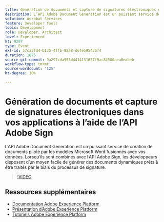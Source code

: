 ```yaml
---
title: Génération de documents et capture de signatures électroniques dans vos applications à l’aide de l’API Adobe Sign
description: L’API Adobe Document Generation est un puissant service de création de documents piloté par les modèles Microsoft Word fusionnés avec vos données. Lorsqu’ils sont combinés avec l’API Adobe Sign, les développeurs disposent d’un moyen facile de générer des documents dynamiques prêts à être traités par le biais du processus de signature.
solution: Acrobat Services
feature: Developer Tools
topic: Development
role: Developer, Architect
level: Experienced
kt: 9207
type: Event
exl-id: 57ca3fd4-b135-4ffb-92a8-d64e595435f4
duration: 1875
source-git-commit: 9a297cda953d4414131657f9ac84580aea0eabeb
workflow-type: tm+mt
source-wordcount: '125'
ht-degree: 10%

---
```


# Génération de documents et capture de signatures électroniques dans vos applications à l’aide de l’API Adobe Sign

L’API Adobe Document Generation est un puissant service de création de documents piloté par les modèles Microsoft Word fusionnés avec vos données. Lorsqu’ils sont combinés avec l’API Adobe Sign, les développeurs disposent d’un moyen facile de générer des documents dynamiques prêts à être traités par le biais du processus de signature.

>[!VIDEO](https://video.tv.adobe.com/v/338097/?quality=12&learn=on&hidetitle=true)

## Ressources supplémentaires

- [Documentation Adobe Experience Platform](https://experienceleague.adobe.com/docs/experience-platform.html?lang=fr)
- [Présentation d’Adobe Experience Platform](https://experienceleague.adobe.com/docs/experience-platform/landing/home.html?lang=fr)
- [Tutoriels Adobe Experience Platform](https://experienceleague.adobe.com/docs/platform-learn/tutorials/overview.html?lang=fr)
